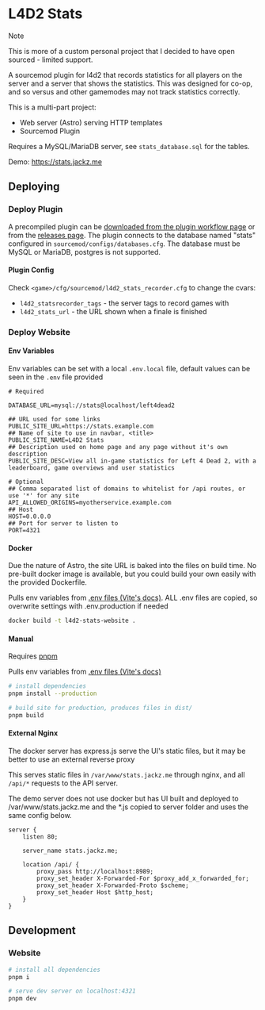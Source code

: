 # L4D2 Stats

> [!NOTE]
> This is more of a custom personal project that I decided to have open sourced - limited support.

A sourcemod plugin for l4d2 that records statistics for all players on the server and a server that shows the statistics. This was designed for co-op, and so versus and other gamemodes may not track statistics correctly.

This is a multi-part project:

* Web server (Astro) serving HTTP templates
* Sourcemod Plugin

Requires a MySQL/MariaDB server, see `stats_database.sql` for the tables.

Demo: https://stats.jackz.me

## Deploying

### Deploy Plugin

A precompiled plugin can be [downloaded from the plugin workflow page](https://git.jackz.me/jackz/l4d2-stats/actions?workflow=plugin.yml&actor=0&status=1) or from the [releases page](./releases). The plugin connects to the database named "stats" configured in `sourcemod/configs/databases.cfg`. The database must be MySQL or MariaDB, postgres is not supported.

#### Plugin Config

Check `<game>/cfg/sourcemod/l4d2_stats_recorder.cfg` to change the cvars:

* `l4d2_statsrecorder_tags` - the server tags to record games with
* `l4d2_stats_url` - the URL shown when a finale is finished

### Deploy Website



#### Env Variables

Env variables can be set with a local `.env.local` file, default values can be seen in the `.env` file provided

```env
# Required

DATABASE_URL=mysql://stats@localhost/left4dead2

## URL used for some links
PUBLIC_SITE_URL=https://stats.example.com
## Name of site to use in navbar, <title>
PUBLIC_SITE_NAME=L4D2 Stats
## Description used on home page and any page without it's own description
PUBLIC_SITE_DESC=View all in-game statistics for Left 4 Dead 2, with a leaderboard, game overviews and user statistics

# Optional
## Comma separated list of domains to whitelist for /api routes, or use '*' for any site
API_ALLOWED_ORIGINS=myotherservice.example.com
## Host
HOST=0.0.0.0
## Port for server to listen to
PORT=4321
```

#### Docker

Due the nature of Astro, the site URL is baked into the files on build time. No pre-built docker image is available, but you could build your own easily with the provided Dockerfile.

Pulls env variables from [.env files (Vite's docs)](https://vite.dev/guide/env-and-mode.html#env-files). ALL .env files are copied, so overwrite settings with .env.production if needed

```bash
docker build -t l4d2-stats-website .
```

#### Manual

Requires [pnpm](https://pnpm.io/)

Pulls env variables from [.env files (Vite's docs)](https://vite.dev/guide/env-and-mode.html#env-files)

```bash
# install dependencies
pnpm install --production

# build site for production, produces files in dist/
pnpm build
```

#### External Nginx

The docker server has express.js serve the UI's static files, but it may be better to use an external reverse proxy

This serves static files in `/var/www/stats.jackz.me` through nginx, and all `/api/*` requests to the API server.

The demo server does not use docker but has UI built and deployed to /var/www/stats.jackz.me and the *.js copied to server folder and uses the same config below.

```nginx
server {
    listen 80;

    server_name stats.jackz.me;
    
    location /api/ {
        proxy_pass http://localhost:8989;
        proxy_set_header X-Forwarded-For $proxy_add_x_forwarded_for;
        proxy_set_header X-Forwarded-Proto $scheme;
        proxy_set_header Host $http_host;
    }
}
```

## Development

### Website

```bash
# install all dependencies
pnpm i

# serve dev server on localhost:4321
pnpm dev
```
